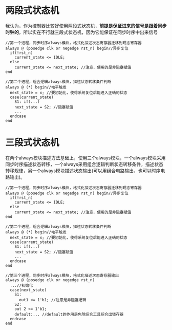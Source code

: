 # 两段式状态机

我认为，作为控制器比较好使用两段式状态机，**前提是保证进来的信号是跟着同步时钟的**，所以实在不行就三段式状态机，因为它能保证在同步时序中出来信号

```
//第一个进程，同步时序always模块，格式化描述次态寄存器迁移到现态寄存器
always @ (posedge clk or negedge rst_n) begin//异步复位
  if(!rst_n)
    current_state <= IDLE;
  else
    current_state <= next_state; //注意，使用的是非阻塞赋值
end

//第二个进程，组合逻辑always模块，描述状态转移条件判断
always @ (*) begin//电平触发
  next_state = x; //要初始化，使得系统复位后能进入正确的状态
  case(current_state)
    S1: if(...)
    next_state = S2; //阻塞赋值
    ...
  endcase
end

```

# 三段式状态机

在两个always模块描述方法基础上，使用三个always模块，一个always模块采用同步时序描述状态转移，一个always采用组合逻辑判断状态转移条件，描述状态转移规律，另一个always模块描述状态输出(可以用组合电路输出，也可以时序电路输出)。

```
//第一个进程，同步时序always模块，格式化描述次态寄存器迁移到现态寄存器
always @ (posedge clk or negedge rst_n) begin//异步复位
  if(!rst_n)
    current_state <= IDLE;
  else
    current_state <= next_state; //注意，使用的是非阻塞赋值
end

//第二个进程，组合逻辑always模块，描述状态转移条件判断
always @ (*) begin//电平触发
  next_state = x; //要初始化，使得系统复位后能进入正确的状态
  case(current_state)
    S1: if(...)
    next_state = S2; //阻塞赋值
    ...
  endcase
end

//第三个进程，同步时序always模块，格式化描述次态寄存器输出
always @ (posedge clk or negedge rst_n)
  ...//初始化
  case(next_state)
    S1:
      out1 <= 1'b1; //注意是非阻塞逻辑
    S2:
    out 2 <= 1'b1;
    default:... //default的作用是免除综合工具综合出锁存器
  endcase
end

```
